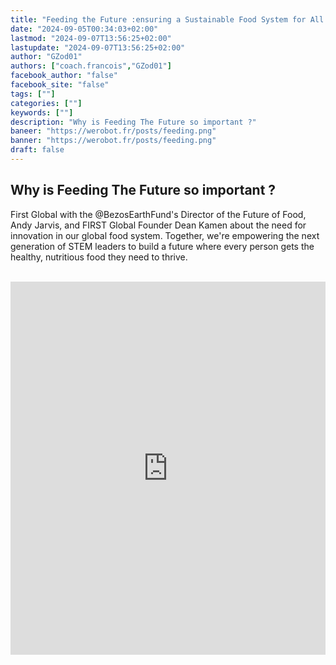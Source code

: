 ```yaml
---
title: "Feeding the Future :ensuring a Sustainable Food System for All People | FGC2024Athens"
date: "2024-09-05T00:34:03+02:00"
lastmod: "2024-09-07T13:56:25+02:00"
lastupdate: "2024-09-07T13:56:25+02:00"
author: "GZod01"
authors: ["coach.francois","GZod01"]
facebook_author: "false"
facebook_site: "false"
tags: [""]
categories: [""]
keywords: [""]
description: "Why is Feeding The Future so important ?"
baneer: "https://werobot.fr/posts/feeding.png"
banner: "https://werobot.fr/posts/feeding.png"
draft: false
---
```

## Why is Feeding The Future so important ?

First Global with the ‪@BezosEarthFund‬'s Director of the Future of Food, Andy Jarvis, and FIRST Global Founder Dean Kamen about the need for innovation in our global food system. Together, we're empowering the next generation of STEM leaders to build a future where every person gets the healthy, nutritious food they need to thrive.

<br>
<iframe width="100%" height="597"src="https://www.youtube.com/embed/sHjTb3ARgUo?cc_load_policy=1&cc_lang_pref=fr&hl=fr-FR&autohide=2&wmode=transparent" allowfullscreen="true" style="border:0"></iframe>

